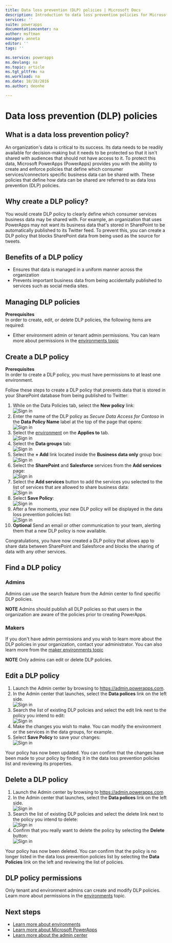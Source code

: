 ```yaml
---
title: Data loss prevention (DLP) policies | Microsoft Docs
description: Introduction to data loss prevention policies for Microsoft PowerApps.
services: ''
suite: powerapps
documentationcenter: na
author: msftman
manager: anneta
editor: ''
tags: ''

ms.service: powerapps
ms.devlang: na
ms.topic: article
ms.tgt_pltfrm: na
ms.workload: na
ms.date: 10/28/2016
ms.author: deonhe

---
```

# Data loss prevention (DLP) policies
## What is a data loss prevention policy?
An organization's data is critical to its success. Its data needs to be readily available for decision-making but it needs to be protected so that it isn't shared with audiences that should not have access to it. To protect this data, Microsoft PowerApps (PowerApps) provides you with the ability to create and enforce policies that define which consumer services/connectors specific business data can be shared with. These policies that define how data can be shared are referred to as data loss prevention (DLP) policies.  

## Why create a DLP policy?
You would create DLP policy to clearly define which consumer services business data may be shared with. For example, an organization that uses PowerApps may not want its business data that's stored in SharePoint to be automatically published to its Twitter feed. To prevent this, you can create a DLP policy that blocks SharePoint data from being used as the source for tweets.

## Benefits of a DLP policy
* Ensures that data is managed in a uniform manner across the organization  
* Prevents important business data from being accidentally published to services such as social media sites.   

## Managing DLP policies
**Prerequisites**  
In order to create, edit, or delete DLP policies, the following items are required:

* Either environment admin or tenant admin permissions. You can learn more about permissions in the [environments topic](environments-administration.md)

## Create a DLP policy
**Prerequisites**  
In order to create a DLP policy, you must have permissions to at least one environment.  

Follow these steps to create a DLP policy that prevents data that is stored in your SharePoint database from being published to Twitter:  

1. While on the Data Policies tab, select the **New policy** link:  
   ![Sign in](./media/prevent-data-loss/create-policy-1.png)    
2. Enter the name of the DLP policy as *Secure Data Access for Contoso* in the **Data Policy Name** label at the top of the page that opens:   
   ![Sign in](./media/prevent-data-loss/create-policy-2.png)  
3. Select the [environment](environments-administration.md) on the **Applies to** tab.  
   ![Sign in](./media/prevent-data-loss/create-policy-3.png)  
4. Select the **Data groups** tab:  
   ![Sign in](./media/prevent-data-loss/create-policy-4.png)  
5. Select the **+ Add** link located inside the **Business data only** group box:    
   ![Sign in](./media/prevent-data-loss/create-policy-5.png)  
6. Select the **SharePoint** and **Salesforce** services from the **Add services** page:  
   ![Sign in](./media/prevent-data-loss/create-policy-6.png)  
7. Select the **Add services** button to add the services you selected to the list of services that are allowed to share business data:    
   ![Sign in](./media/prevent-data-loss/create-policy-7.png)  
8. Select **Save Policy**:  
   ![Sign in](./media/prevent-data-loss/create-policy-8.png)  
9. After a few moments, your new DLP policy will be displayed in the data loss prevention policies list:  
   ![Sign in](./media/prevent-data-loss/create-policy-9.png)  
10. **Optional** Send an email or other communication to your team, alerting them that a new DLP policy is now available.

Congratulations, you have now created a DLP policy that allows app to share data between SharePoint and Salesforce and blocks the sharing of data with any other services.  

## Find a DLP policy
### Admins
Admins can use the search feature from the Admin center to find specific DLP policies.  

**NOTE** Admins should publish all DLP policies so that users in the organization are aware of the policies prior to creating PowerApps.

### Makers
If you don't have admin permissions and you wish to learn more about the DLP policies in your organization, contact your administrator. You can also learn more from the [maker environments topic](environments-overview.md)  

**NOTE** Only admins can edit or delete DLP policies.  

## Edit a DLP policy
1. Launch the Admin center by browsing to https://admin.powerapps.com.   
2. In the Admin center that launches, select the **Data polices** link on the left side.  
   ![Sign in](./media/prevent-data-loss/2.png)  
3. Search the list of existing DLP policies and select the edit link next to the policy you intend to edit:  
   ![Sign in](./media/prevent-data-loss/3.png)  
4. Make the changes you wish to make. You can modify the environment or the services in the data groups, for example.  
5. Select **Save Policy** to save your changes:  
   ![Sign in](./media/prevent-data-loss/create-policy-8.png)  

Your policy has now been updated. You can confirm that the changes have been made to your policy by finding it in the data loss prevention policies list and reviewing its properties.   

## Delete a DLP policy
1. Launch the Admin center by browsing to https://admin.powerapps.com    
2. In the Admin center that launches, select the **Data polices** link on the left side.  
   ![Sign in](./media/prevent-data-loss/2.png)  
3. Search the list of existing DLP policies and select the delete link next to the policy you intend to delete:  
   ![Sign in](./media/prevent-data-loss/3-delete.png)  
4. Confirm that you really want to delete the policy by selecting the **Delete** button:  
   ![Sign in](./media/prevent-data-loss/4.png)  

Your policy has now been deleted. You can confirm that the policy is no longer listed in the data loss prevention policies list by selecting the **Data Policies** link on the left and reviewing the list of policies.   

## DLP policy permissions
Only tenant and environment admins can create and modify DLP policies. Learn more about permissions in the [environments](environments-administration.md) topic.  

## Next steps
* [Learn more about environments](environments-administration.md)  
* [Learn more about Microsoft PowerApps](getting-started.md)  
* [Learn more about the admin center](introduction-to-the-admin-center.md)  

